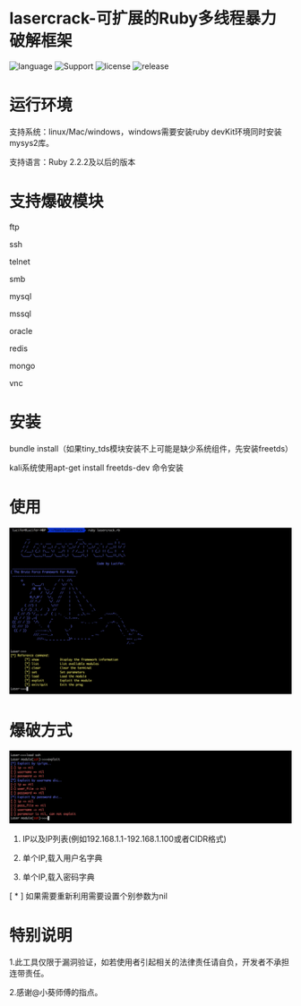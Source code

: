 # lasercrack-可扩展的Ruby多线程暴力破解框架

![language][1]
![Support][2]
![license][3]
![release][4]

[1]:https://img.shields.io/badge/Language-Ruby-blue.svg
[2]:https://img.shields.io/badge/Support-linux%2Fmac%2Fwindows-green.svg
[3]:https://img.shields.io/badge/License-GPL--3.0-yellow.svg
[4]:https://img.shields.io/badge/Release-v1.0-orange.svg


# 运行环境
支持系统：linux/Mac/windows，windows需要安装ruby devKit环境同时安装mysys2库。

支持语言：Ruby 2.2.2及以后的版本

# 支持爆破模块
ftp

ssh

telnet

smb

mysql

mssql

oracle

redis

mongo

vnc


# 安装
bundle install（如果tiny_tds模块安装不上可能是缺少系统组件，先安装freetds）

kali系统使用apt-get install freetds-dev 命令安装

# 使用
![image](./images/laser.png)

# 爆破方式
![image](./images/crack.png)
1. IP以及IP列表(例如192.168.1.1-192.168.1.100或者CIDR格式)

2. 单个IP,载入用户名字典

3. 单个IP,载入密码字典

[ * ] 如果需要重新利用需要设置个别参数为nil


# 特别说明
1.此工具仅限于漏洞验证，如若使用者引起相关的法律责任请自负，开发者不承担连带责任。

2.感谢@小葵师傅的指点。
